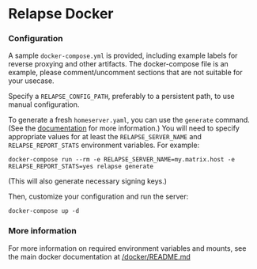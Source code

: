 
# Relapse Docker

### Configuration

A sample ``docker-compose.yml`` is provided, including example labels for
reverse proxying and other artifacts. The docker-compose file is an example,
please comment/uncomment sections that are not suitable for your usecase.

Specify a ``RELAPSE_CONFIG_PATH``, preferably to a persistent path,
to use manual configuration.

To generate a fresh `homeserver.yaml`, you can use the `generate` command.
(See the [documentation](../../docker/README.md#generating-a-configuration-file)
for more information.) You will need to specify appropriate values for at least the
`RELAPSE_SERVER_NAME` and `RELAPSE_REPORT_STATS` environment variables. For example:

```
docker-compose run --rm -e RELAPSE_SERVER_NAME=my.matrix.host -e RELAPSE_REPORT_STATS=yes relapse generate
```

(This will also generate necessary signing keys.)

Then, customize your configuration and run the server:

```
docker-compose up -d
```

### More information

For more information on required environment variables and mounts, see the main docker documentation at [/docker/README.md](../../docker/README.md)
